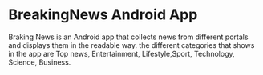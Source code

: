 # BreakingNews Android App
Braking News  is an Android app that collects news from different portals and displays them in the readable way.
the different categories that shows in the app are Top news, Entertainment, Lifestyle,Sport,
Technology, Science, Business.

#



